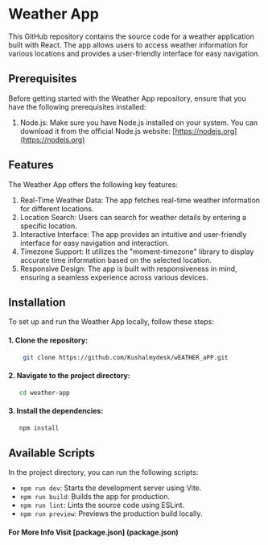 # Weather App

This GitHub repository contains the source code for a weather application built with React. The app allows users to access weather information for various locations and provides a user-friendly interface for easy navigation.

## Prerequisites

Before getting started with the Weather App repository, ensure that you have the following prerequisites installed:

1. Node.js: Make sure you have Node.js installed on your system. You can download it from the official Node.js website: [https://nodejs.org](https://nodejs.org)

## Features

The Weather App offers the following key features:

1. Real-Time Weather Data: The app fetches real-time weather information for different locations.
2. Location Search: Users can search for weather details by entering a specific location.
3. Interactive Interface: The app provides an intuitive and user-friendly interface for easy navigation and interaction.
4. Timezone Support: It utilizes the "moment-timezone" library to display accurate time information based on the selected location.
5. Responsive Design: The app is built with responsiveness in mind, ensuring a seamless experience across various devices.

## Installation

To set up and run the Weather App locally, follow these steps:

#### 1. Clone the repository:
```bash
    git clone https://github.com/Kushalmydesk/wEATHER_aPP.git
```
#### 2. Navigate to the project directory:
 ```bash
    cd weather-app
```
#### 3. Install the dependencies:
 ```bash
    npm install
```



## Available Scripts

In the project directory, you can run the following scripts:

- `npm run dev`: Starts the development server using Vite.
- `npm run build`: Builds the app for production.
- `npm run lint`: Lints the source code using ESLint.
- `npm run preview`: Previews the production build locally.

#### For More Info Visit [package.json] (package.json)
